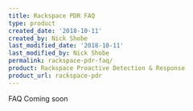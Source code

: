 ```yaml
---
title: Rackspace PDR FAQ
type: product
created_date: '2018-10-11'
created_by: Nick Shobe
last_modified_date: '2018-10-11'
last_modified_by: Nick Shobe
permalink: rackspace-pdr-faq/
product: Rackspace Proactive Detection & Response
product_url: rackspace-pdr
---
```


FAQ Coming soon
